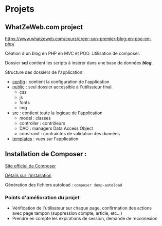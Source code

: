# Projets

## WhatZeWeb.com project
https://www.whatzeweb.com/cours/creer-son-premier-blog-en-poo-en-php/

Céation d'un blog en PHP en MVC et POO.
Utilisation de composer.

Dossier **sql** contient les scripts à insérer dans une base de données ***blog***.

Structure des dossiers de l'application:

* <u>config</u> : contient la configuration de l'application
* <u>public</u> : seul dossier accessible à l'utilisateur final.
    - css
    - js
    - fonts
    - img
* <u>src</u> : contient toute la logique de l'application
    - model : classes
    - controller : contrôleurs
    - DAO : managers Data Access Object
    - constraint : contraintes de validation des données
* <u>templates</u> : vues sur l'application

## Installation de Composer :

[Site officiel de Composer](https://getcomposer.org/)

[Détails sur l'installation](https://www.whatzeweb.com/blog/installer-et-utiliser-composer)

Génération des fichiers autoload :
`composer dump-autoload`


### Points d'amélioration du projet
* Vérification de l'utilisateur sur chaque page, confirmation des actions avec
page tampon (suppression compte, article, etc...)
* Prendre en compte les expirations de session, demande de reconnexion